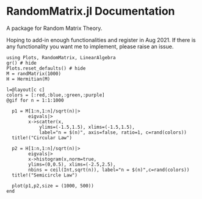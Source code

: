 # RandomMatrix.jl Documentation

A package for Random Matrix Theory.

Hoping to add-in enough functionalities and register in Aug 2021. If there is any functionality you want me to implement, please raise an issue.
```@example
using Plots, RandomMatrix, LinearAlgebra
gr() # hide
Plots.reset_defaults() # hide
M = randMatrix(1000)
H = Hermitian(M)

l=@layout[c c]
colors = [:red,:blue,:green,:purple]
@gif for n = 1:1:1000
     
  p1 = M[1:n,1:n]/sqrt(n)|>
        eigvals|>
        x->scatter(x,
            ylims=(-1.5,1.5), xlims=(-1.5,1.5),
            label="n = $(n)", axis=false, ratio=1, c=rand(colors))
  title!("Circular Law")
    
  p2 = H[1:n,1:n]/sqrt(n)|>
        eigvals|>
        x->histogram(x,norm=true,
        ylims=(0,0.5), xlims=(-2.5,2.5),
        nbins = ceil(Int,sqrt(n)), label="n = $(n)",c=rand(colors))
  title!("Semicircle Law")  
  
  plot(p1,p2,size = (1000, 500))
end 

```